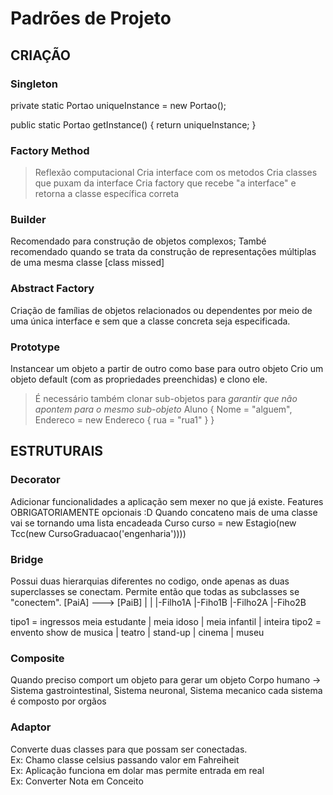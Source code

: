 # Padrões de Projeto

## CRIAÇÃO

### Singleton

private static Portao uniqueInstance = new Portao();

public static Portao getInstance() {
    return uniqueInstance;
}

### Factory Method

> Reflexão computacional
Cria interface com os metodos
Cria classes que puxam da interface
Cria factory que recebe "a interface" e retorna a classe específica correta

### Builder

Recomendado para construção de objetos complexos;
També recomendado quando se trata da construção de representações múltiplas de uma mesma classe
[class missed]


### Abstract Factory

Criação de famílias de objetos relacionados ou dependentes por meio de uma única interface e sem que a classe concreta seja especificada.

### Prototype

Instancear um objeto a partir de outro
como base para outro objeto
Crio um objeto default (com as propriedades preenchidas) e clono ele.
> É necessário também clonar sub-objetos para *garantir que não apontem para o mesmo sub-objeto*
Aluno {
Nome = "alguem",
Endereco = new Endereco {
      rua = "rua1"
   }
}

## ESTRUTURAIS

### Decorator
Adicionar funcionalidades a aplicação sem mexer no que já existe.
     Features OBRIGATORIAMENTE opcionais :D
Quando concateno mais de uma classe vai se tornando uma lista encadeada
Curso curso = new Estagio(new Tcc(new CursoGraduacao('engenharia'))))

### Bridge

Possui duas hierarquias diferentes no codigo, onde apenas as duas superclasses se conectam.
Permite então que todas as subclasses se "conectem".
[PaiA] ---> [PaiB]
|		|
|-Filho1A   |-Fiho1B
|-Filho2A	|-Fiho2B

tipo1 = ingressos
meia estudante | meia idoso | meia infantil | inteira
tipo2 = envento
show de musica | teatro | stand-up | cinema | museu

### Composite

Quando preciso comport um objeto para gerar um objeto
Corpo humano -> Sistema gastrointestinal, Sistema neuronal, Sistema mecanico
cada sistema é composto por orgãos

### Adaptor

Converte duas classes para que possam ser conectadas.  
Ex: Chamo classe celsius passando valor em Fahreiheit  
Ex: Aplicação funciona em dolar mas permite entrada em real  
Ex: Converter Nota em Conceito


